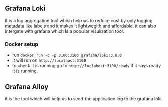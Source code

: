 ## Grafana Loki
it is a log aggregation tool which help us to reduce cost by only logging metadata like labels and it makes it lightwegith and affordable.
it can also intergate with grafana which is a popular visulization tool.

### Docker setup 
- run `docker run -d -p 3100:3100 grafana/loki:3.0.0`
- it will run on `http://localhost:3100`
- to check it is running go to `http://loclahost:3100/ready` if it says ready it is running.

## Grafana Alloy
it is the tool which will help us to send the application log to the grafana loki.

